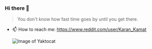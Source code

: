 ### Hi there 👋

> You don't know how fast time goes by until you get there.

- 📫 How to reach me: https://www.reddit.com/user/Karan_Kamat


  ![Image of Yaktocat](https://octodex.github.com/images/yaktocat.png)

